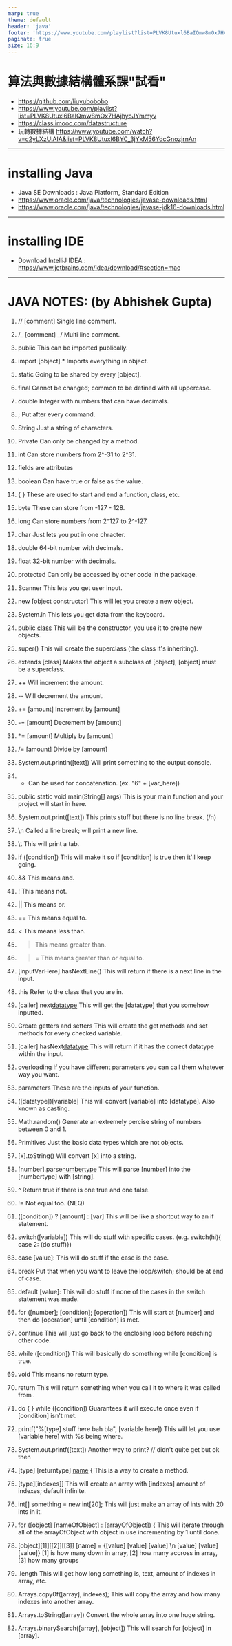 ```yaml
---
marp: true
theme: default
header: 'java'
footer: 'https://www.youtube.com/playlist?list=PLVK8Utuxl6BaIQmw8mOx7HAjhycJYmmyv'
paginate: true
size: 16:9
---
```


# 算法與數據結構體系課"試看"
- https://github.com/liuyubobobo
- https://www.youtube.com/playlist?list=PLVK8Utuxl6BaIQmw8mOx7HAjhycJYmmyv
- https://class.imooc.com/datastructure
- 玩轉數據結構 https://www.youtube.com/watch?v=c2yLXzUiAIA&list=PLVK8Utuxl6BYC_3jYxM56YdcGnozjrnAn
---

# installing Java

- Java SE Downloads : Java Platform, Standard Edition
- https://www.oracle.com/java/technologies/javase-downloads.html
- https://www.oracle.com/java/technologies/javase-jdk16-downloads.html

---

# installing IDE

- Download IntelliJ IDEA : https://www.jetbrains.com/idea/download/#section=mac




---

# JAVA NOTES: (by Abhishek Gupta)

1. // [comment]
   Single line comment.

2. /_ [comment] _/
   Multi line comment.

3. public
   This can be imported publically.

4. import [object].\*
   Imports everything in object.

5. static
   Going to be shared by every [object].

6. final
   Cannot be changed; common to be defined with all uppercase.

7. double
   Integer with numbers that can have decimals.

8. ;
   Put after every command.

9. String
   Just a string of characters.

10. Private
    Can only be changed by a method.

11. int
    Can store numbers from 2^-31 to 2^31.

12. fields are attributes

13. boolean
    Can have true or false as the value.

14. { }
    These are used to start and end a function, class, etc.

15. byte
    These can store from -127 - 128.

16. long
    Can store numbers from 2^127 to 2^-127.

17. char
    Just lets you put in one chracter.

18. double
    64-bit number with decimals.

19. float
    32-bit number with decimals.

20. protected
    Can only be accessed by other code in the package.

21. Scanner
    This lets you get user input.

22. new [object constructor]
    This will let you create a new object.

23. System.in
    This lets you get data from the keyboard.

24. public [class]()
    This will be the constructor, you use it to create new objects.

25. super()
    This will create the superclass (the class it's inheriting).

26. extends [class]
    Makes the object a subclass of [object], [object] must be a superclass.

27. ++
    Will increment the amount.

28. --
    Will decrement the amount.

29. += [amount]
    Increment by [amount]

30. -= [amount]
    Decrement by [amount]

31. \*= [amount]
    Multiply by [amount]

32. /= [amount]
    Divide by [amount]

33. System.out.println([text])
    Will print something to the output console.

34. - Can be used for concatenation. (ex. "6" + [var_here])

35. public static void main(String[] args)
    This is your main function and your project will start in here.

36. System.out.print([text])
    This prints stuff but there is no line break. (/n)

37. \n
    Called a line break; will print a new line.

38. \t
    This will print a tab.

39. if ([condition])
    This will make it so if [condition] is true then it'll keep going.

40. &&
    This means and.

41. !
    This means not.

42. ||
    This means or.

43. ==
    This means equal to.

44. <
    This means less than.

45. > This means greater than.

46. > =
    > This means greater than or equal to.

47. [inputVarHere].hasNextLine()
    This will return if there is a next line in the input.

48. this
    Refer to the class that you are in.

49. [caller].next[datatype]()
    This will get the [datatype] that you somehow inputted.

50. Create getters and setters
    This will create the get methods and set methods for every checked variable.

51. [caller].hasNext[datatype]()
    This will return if it has the correct datatype within the input.

52. overloading
    If you have different parameters you can call them whatever way you want.

53. parameters
    These are the inputs of your function.

54. ([datatype])[variable]
    This will convert [variable] into [datatype]. Also known as casting.

55. Math.random()
    Generate an extremely percise string of numbers between 0 and 1.

56. Primitives
    Just the basic data types which are not objects.

57. [x].toString()
    Will convert [x] into a string.

58. [number].parse[numbertype]([string])
    This will parse [number] into the [numbertype] with [string].

59. ^
    Return true if there is one true and one false.

60. !=
    Not equal too. (NEQ)

61. ([condition]) ? [amount] : [var]
    This will be like a shortcut way to an if statement.

62. switch([variable])
    This will do stuff with specific cases. (e.g. switch(hi){ case 2: (do stuff)})

63. case [value]:
    This will do stuff if the case is the case.

64. break
    Put that when you want to leave the loop/switch; should be at end of case.

65. default [value]:
    This will do stuff if none of the cases in the switch statement was made.

66. for ([number]; [condition]; [operation])
    This will start at [number] and then do [operation] until [condition] is met.

67. continue
    This will just go back to the enclosing loop before reaching other code.

68. while ([condition])
    This will basically do something while [condition] is true.

69. void
    This means no return type.

70. return
    This will return something when you call it to where it was called from .

71. do { } while ([condition])
    Guarantees it will execute once even if [condition] isn't met.

72. printf("%[type] stuff here bah bla", [variable here])
    This will let you use [variable here] with %s being where.

73. System.out.printf([text])
    Another way to print? // didn't quite get but ok then

74. [type] [returntype] [name]([parameters]) {
    This is a way to create a method.

75. [type][indexes]]
    This will create an array with [indexes] amount of indexes; default infinite.

76. int[] something = new int[20];
    This will just make an array of ints with 20 ints in it.

77. for ([object] [nameOfObject] : [arrayOfObject]) {
    This will iterate through all of the arrayOfObject with object in use incrementing by 1 until done.

78. [object][1]][[2]][[3]] [name] = {[value] [value] [value] \n [value] [value] [value]}
    [1] is how many down in array, [2] how many accross in array, [3] how many groups

79. .length
    This will get how long something is, text, amount of indexes in array, etc.

80. Arrays.copy0f([array], indexes);
    This will copy the array and how many indexes into another array.

81. Arrays.toString([array])
    Convert the whole array into one huge string.

82. Arrays.binarySearch([array], [object])
    This will search for [object] in [array].
